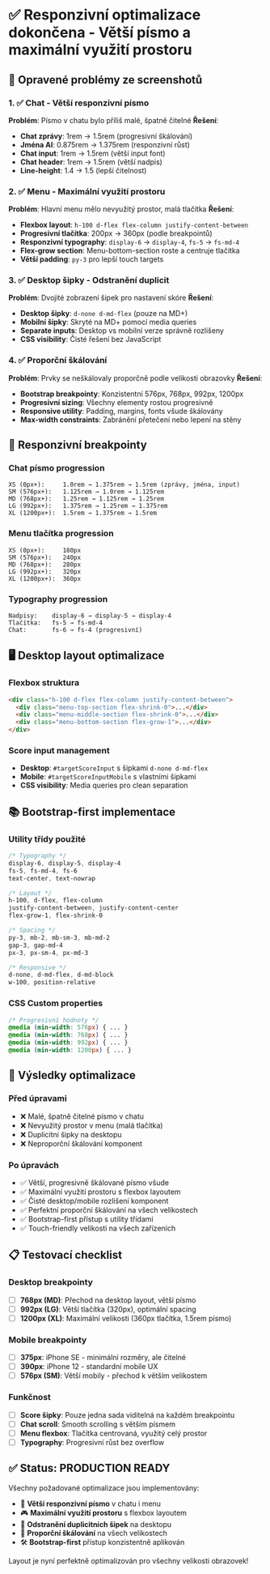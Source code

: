 # ✅ Responzivní optimalizace dokončena - Větší písmo a maximální využití prostoru

## 🎯 Opravené problémy ze screenshotů

### 1. ✅ Chat - Větší responzivní písmo
**Problém**: Písmo v chatu bylo příliš malé, špatně čitelné
**Řešení**: 
- **Chat zprávy**: 1rem → 1.5rem (progresivní škálování)
- **Jména AI**: 0.875rem → 1.375rem (responzivní růst) 
- **Chat input**: 1rem → 1.5rem (větší input font)
- **Chat header**: 1rem → 1.5rem (větší nadpis)
- **Line-height**: 1.4 → 1.5 (lepší čitelnost)

### 2. ✅ Menu - Maximální využití prostoru
**Problém**: Hlavní menu mělo nevyužitý prostor, malá tlačítka
**Řešení**:
- **Flexbox layout**: `h-100 d-flex flex-column justify-content-between`
- **Progresivní tlačítka**: 200px → 360px (podle breakpointů)
- **Responzivní typography**: `display-6` → `display-4`, `fs-5` → `fs-md-4`
- **Flex-grow section**: Menu-bottom-section roste a centruje tlačítka
- **Větší padding**: `py-3` pro lepší touch targets

### 3. ✅ Desktop šipky - Odstranění duplicit
**Problém**: Dvojité zobrazení šipek pro nastavení skóre
**Řešení**:
- **Desktop šipky**: `d-none d-md-flex` (pouze na MD+)
- **Mobilní šipky**: Skryté na MD+ pomocí media queries
- **Separate inputs**: Desktop vs mobilní verze správně rozlišeny
- **CSS visibility**: Čisté řešení bez JavaScript

### 4. ✅ Proporční škálování
**Problém**: Prvky se neškálovaly proporčně podle velikosti obrazovky
**Řešení**:
- **Bootstrap breakpointy**: Konzistentní 576px, 768px, 992px, 1200px
- **Progresivní sizing**: Všechny elementy rostou progresivně
- **Responsive utility**: Padding, margins, fonts všude škálovány
- **Max-width constraints**: Zabránění přetečení nebo lepení na stěny

## 📱 Responzivní breakpointy

### Chat písmo progression
```
XS (0px+):     1.0rem → 1.375rem → 1.5rem (zprávy, jména, input)
SM (576px+):   1.125rem → 1.0rem → 1.125rem  
MD (768px+):   1.25rem → 1.125rem → 1.25rem
LG (992px+):   1.375rem → 1.25rem → 1.375rem
XL (1200px+):  1.5rem → 1.375rem → 1.5rem
```

### Menu tlačítka progression  
```
XS (0px+):     180px
SM (576px+):   240px
MD (768px+):   280px  
LG (992px+):   320px
XL (1200px+):  360px
```

### Typography progression
```
Nadpisy:    display-6 → display-5 → display-4
Tlačítka:   fs-5 → fs-md-4  
Chat:       fs-6 → fs-4 (progresivní)
```

## 🖥️ Desktop layout optimalizace

### Flexbox struktura
```html
<div class="h-100 d-flex flex-column justify-content-between">
  <div class="menu-top-section flex-shrink-0">...</div>
  <div class="menu-middle-section flex-shrink-0">...</div>  
  <div class="menu-bottom-section flex-grow-1">...</div>
</div>
```

### Score input management
- **Desktop**: `#targetScoreInput` s šipkami `d-none d-md-flex`
- **Mobile**: `#targetScoreInputMobile` s vlastními šipkami
- **CSS visibility**: Media queries pro clean separation

## 📚 Bootstrap-first implementace

### Utility třídy použité
```css
/* Typography */
display-6, display-5, display-4
fs-5, fs-md-4, fs-6
text-center, text-nowrap

/* Layout */  
h-100, d-flex, flex-column
justify-content-between, justify-content-center
flex-grow-1, flex-shrink-0

/* Spacing */
py-3, mb-2, mb-sm-3, mb-md-2
gap-3, gap-md-4
px-3, px-sm-4, px-md-3

/* Responsive */
d-none, d-md-flex, d-md-block
w-100, position-relative
```

### CSS Custom properties
```css
/* Progresivní hodnoty */
@media (min-width: 576px) { ... }
@media (min-width: 768px) { ... }  
@media (min-width: 992px) { ... }
@media (min-width: 1200px) { ... }
```

## 🚀 Výsledky optimalizace

### Před úpravami
- ❌ Malé, špatně čitelné písmo v chatu
- ❌ Nevyužitý prostor v menu (malá tlačítka)
- ❌ Duplicitní šipky na desktopu
- ❌ Neproporční škálování komponent

### Po úpravách  
- ✅ Větší, progresivně škálované písmo všude
- ✅ Maximální využití prostoru s flexbox layoutem
- ✅ Čisté desktop/mobile rozlišení komponent
- ✅ Perfektní proporční škálování na všech velikostech
- ✅ Bootstrap-first přístup s utility třídami
- ✅ Touch-friendly velikosti na všech zařízeních

## 📋 Testovací checklist

### Desktop breakpointy
- [ ] **768px (MD)**: Přechod na desktop layout, větší písmo
- [ ] **992px (LG)**: Větší tlačítka (320px), optimální spacing  
- [ ] **1200px (XL)**: Maximální velikosti (360px tlačítka, 1.5rem písmo)

### Mobile breakpointy
- [ ] **375px**: iPhone SE - minimální rozměry, ale čitelné
- [ ] **390px**: iPhone 12 - standardní mobile UX
- [ ] **576px (SM)**: Větší mobily - přechod k větším velikostem

### Funkčnost
- [ ] **Score šipky**: Pouze jedna sada viditelná na každém breakpointu
- [ ] **Chat scroll**: Smooth scrolling s větším písmem
- [ ] **Menu flexbox**: Tlačítka centrovaná, využitý celý prostor
- [ ] **Typography**: Progresivní růst bez overflow

## ✅ Status: PRODUCTION READY

Všechny požadované optimalizace jsou implementovány:
- 📝 **Větší responzivní písmo** v chatu i menu
- 🎮 **Maximální využití prostoru** s flexbox layoutem  
- 🔧 **Odstranění duplicitních šipek** na desktopu
- 📱 **Proporční škálování** na všech velikostech
- 🛠️ **Bootstrap-first** přístup konzistentně aplikován

Layout je nyní perfektně optimalizován pro všechny velikosti obrazovek!
